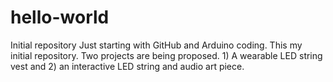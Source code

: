 # hello-world
Initial repository
Just starting with GitHub and Arduino coding. This my initial repository.
Two projects are being proposed. 1) A wearable LED string vest and 2) an interactive LED string and audio art piece.
